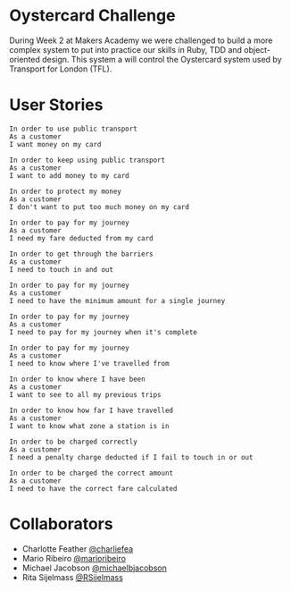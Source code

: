 # Oystercard Challenge
During Week 2 at Makers Academy we were challenged to build a more complex system to put into practice our skills in Ruby, TDD and object-oriented design. 
This system a will control the Oystercard system used by Transport for London (TFL).

User Stories
====

```
In order to use public transport
As a customer
I want money on my card

In order to keep using public transport
As a customer
I want to add money to my card

In order to protect my money
As a customer
I don't want to put too much money on my card

In order to pay for my journey
As a customer
I need my fare deducted from my card

In order to get through the barriers
As a customer
I need to touch in and out

In order to pay for my journey
As a customer
I need to have the minimum amount for a single journey

In order to pay for my journey
As a customer
I need to pay for my journey when it's complete

In order to pay for my journey
As a customer
I need to know where I've travelled from

In order to know where I have been
As a customer
I want to see to all my previous trips

In order to know how far I have travelled
As a customer
I want to know what zone a station is in

In order to be charged correctly
As a customer
I need a penalty charge deducted if I fail to touch in or out

In order to be charged the correct amount
As a customer
I need to have the correct fare calculated
```

Collaborators
====
- Charlotte Feather [@charliefea](https://github.com/Charliefea)
- Mario Ribeiro [@marioribeiro](https://github.com/marioribeiro)
- Michael Jacobson [@michaelbjacobson](https://github.com/michaelbjacobson)
- Rita Sijelmass [@RSijelmass](https://github.com/RSijelmass)